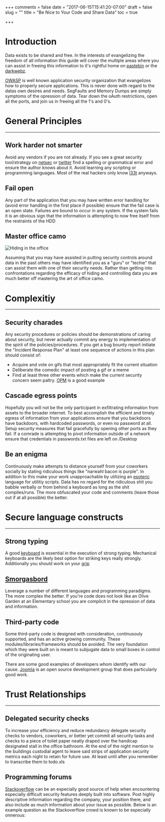 +++
comments = false
date = "2017-06-15T15:41:20-07:00"
draft = false
slug = ""
title = "Be Nice to Your Code and Share Data"
toc = true

+++

# Introduction

Data exists to be shared and free. In the interests of evangelizing the freedom of all information this guide will cover the multiple areas where you can assist in freeing this information to it's rightful home on [pastebin](https://pastebin.com/) or the [darkwebz](https://www.torproject.org/projects/torbrowser.html.en).

[OWASP](https://www.owasp.org/index.php/How_to_write_insecure_code) is well known application security organization that evangelizes how to properly secure applications. This is never done with regard to the datas own desires and needs. SegFaults and Memory Dumps are simply symptoms of the opression of data. Tear down the oAuth restrictions, open all the ports, and join us in freeing all the 1's and 0's.

# General Principles
----
## Work harder not smarter

Avoid any vendors if you are not already. If you see a great security tool/strategy on [netsec](reddit.com/r/netsec) or [twitter](https://twitter.com/g0tmi1k) find a spelling or grammatical error and ensure the author knows about it. Avoid learning any scripting or programming languages. Most of the real hackers only know [l33t](https://en.wikipedia.org/wiki/Leet) anyways.

## Fail open

Any part of the application that you may have written error handling for (avoid error handling in the first place if possible) ensure that the fail case is an open state. Failures are bound to occur in any system. If the system fails it is an obvious sign that the information is attempting to now free itself from the restraints of the HDD

## Master office camo

![Hiding in the office](../../img/office_hiding.gif)

Assuming that you may have assisted in putting security controls around data in the past others may have identified you as a "guru" or "techie" that can assist them with one of their security needs. Rather than getting into confrontations regarding the efficacy of hiding and controlling data you are much better off mastering the art of office camo.

# Complexitiy
----
## Security charades

Any security procedures or policies should be demonstrations of caring about security, but never actually commit any energy to implementation of the spirit of the policies/procedures. If you get a bug bounty report initiate the "Incident Response Plan" at least one sequence of actions in this plan should consist of:

- Acquire and vote on gifs that most appropriately fit the current situation
- Deliberate the comedic impact of posting a gif or a meme
- Find at least three other events which make the current security concern seem paltry. [OPM](https://www.opm.gov/cybersecurity/cybersecurity-incidents/) is a good example

## Cascade egress points

Hopefully you will not be the only participant in exfiltrating information from assets to the broader internet. To best accomplish the efficient and timely egress of information from your applications ensure that you backdoors have backdoors, with hardcoded passwords, or even no password at all. Setup security measures that fail gracefully by opening other ports as they fail. If a comrade is attempting to pivot information outside of a network ensure that credentials in passwords.txt files are left on /Desktop

## Be an enigma

Continuously make attempts to distance yourself from your coworkers socially by stating ridiculous things like "narwahl bacon is purple". In addition to this make your work unapproachable by utilizing an [esoteric](https://en.wikipedia.org/wiki/Esoteric_programming_language) language for utilitiy scripts. Data has no regard for the ridiculous shit you babble verbally or from behind a keyboard as long as the shit compiles/runs. The more obfuscated your code and comments (leave those out if at all possible) the better.

# Secure language constructs
----
## Strong typing

A good [keyboard](https://mechanicalkeyboards.com/) is essential in the execution of strong typing. Mechanical keyboards are the likely best option for striking keys really strongly. Additionally you should work on your [grip](https://www.amazon.com/Digital-Dynamometer-Strength-Measurement-Capturing/dp/B00A8K4L84)

## [Smorgasbord](https://en.wikipedia.org/wiki/Sm%C3%B6rg%C3%A5sbord)

Leverage a number of different languages and programming paradigms. The more complex the better. If you're code does not look like an Olive Garden at an Elementary school you are complicit in the opression of data and information. 

## Third-party code

Some third-party code is designed with consideration, continusouly supported, and has an active growing community. These modules/libraries/frameworks should be avoided. The very foundation which they were built on is meant to subjugate data to small boxes in control of the originating user. 

There are some good examples of developers whom identify with our cause. [Joomla](https://www.cmscritic.com/the-big-three-a-security-comparison-of-wordpress-drupal-and-joomla/) is an open source development group that does particularly good work.

# Trust Relationships
----
## Delegated security checks

To increase your efficiency and reduce redundancy delegate security checks to vendors, coworkers, or better yet commit all security tasks and checks to a piece of toilet paper neatly draped over the handicap designated stall in the office bathroom. At the end of the night mention to the buildings custodial agent to leave said strips of application security metrics each night to retain for future use. At least until after you remember to transcribe them to todo.xls

## Programming forums

[Stackoverflow](https://stackoverflow.com/) can be an especially good source of help when encountering especially difficult security features deeply built into software. Post highly descriptive information regarding the company, your position there, and also include as much information about your issue as possible. Below is an example question as the Stackoverflow crowd is known to be especially onnerous:

